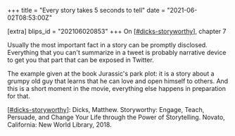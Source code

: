 +++
title = "Every story takes 5 seconds to tell"
date = "2021-06-02T08:53:00Z"

[extra]
blips_id = "202106020853"
+++
On [[#dicks-storyworthy](/blips/tags/dicks-storyworthy)], chapter 7

Usually the most important fact in a story can be promptly disclosed. Everything that you can't summarize in a tweet is probably narrative device to get you that part that can be exposed in Twitter.

The example given at the book Jurassic's park plot: it is a story about a grumpy old guy that learns that he can love and open himself to others. And this is a short moment in the movie, everything else happens in preparation for that.

[[#dicks-storyworthy](/blips/tags/dicks-storyworthy)]: Dicks, Matthew. Storyworthy: Engage, Teach, Persuade, and Change Your Life through the Power of Storytelling. Novato, California: New World Library, 2018.
